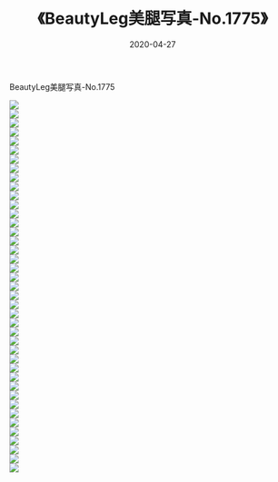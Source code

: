 ﻿---
layout: post
title:  《BeautyLeg美腿写真-No.1775》
date:   2020-04-27
img: http://img.660000.xyz/Sharelink/网络美图/2020/BeautyLeg美腿写真-No.1775/000.jpg
categories: [美女, 清纯, 唯美]
---

BeautyLeg美腿写真-No.1775

  ![](http://img.660000.xyz/Sharelink/网络美图/2020/BeautyLeg美腿写真-No.1775/001.jpg) <br> ![](http://img.660000.xyz/Sharelink/网络美图/2020/BeautyLeg美腿写真-No.1775/002.jpg) <br> ![](http://img.660000.xyz/Sharelink/网络美图/2020/BeautyLeg美腿写真-No.1775/003.jpg) <br> ![](http://img.660000.xyz/Sharelink/网络美图/2020/BeautyLeg美腿写真-No.1775/004.jpg) <br> ![](http://img.660000.xyz/Sharelink/网络美图/2020/BeautyLeg美腿写真-No.1775/005.jpg) <br> ![](http://img.660000.xyz/Sharelink/网络美图/2020/BeautyLeg美腿写真-No.1775/006.jpg) <br> ![](http://img.660000.xyz/Sharelink/网络美图/2020/BeautyLeg美腿写真-No.1775/007.jpg) <br> ![](http://img.660000.xyz/Sharelink/网络美图/2020/BeautyLeg美腿写真-No.1775/008.jpg) <br> ![](http://img.660000.xyz/Sharelink/网络美图/2020/BeautyLeg美腿写真-No.1775/009.jpg) <br> ![](http://img.660000.xyz/Sharelink/网络美图/2020/BeautyLeg美腿写真-No.1775/010.jpg) <br> ![](http://img.660000.xyz/Sharelink/网络美图/2020/BeautyLeg美腿写真-No.1775/011.jpg) <br> ![](http://img.660000.xyz/Sharelink/网络美图/2020/BeautyLeg美腿写真-No.1775/012.jpg) <br> ![](http://img.660000.xyz/Sharelink/网络美图/2020/BeautyLeg美腿写真-No.1775/013.jpg) <br> ![](http://img.660000.xyz/Sharelink/网络美图/2020/BeautyLeg美腿写真-No.1775/014.jpg) <br> ![](http://img.660000.xyz/Sharelink/网络美图/2020/BeautyLeg美腿写真-No.1775/015.jpg) <br> ![](http://img.660000.xyz/Sharelink/网络美图/2020/BeautyLeg美腿写真-No.1775/016.jpg) <br> ![](http://img.660000.xyz/Sharelink/网络美图/2020/BeautyLeg美腿写真-No.1775/017.jpg) <br> ![](http://img.660000.xyz/Sharelink/网络美图/2020/BeautyLeg美腿写真-No.1775/018.jpg) <br> ![](http://img.660000.xyz/Sharelink/网络美图/2020/BeautyLeg美腿写真-No.1775/019.jpg) <br> ![](http://img.660000.xyz/Sharelink/网络美图/2020/BeautyLeg美腿写真-No.1775/020.jpg) <br> ![](http://img.660000.xyz/Sharelink/网络美图/2020/BeautyLeg美腿写真-No.1775/021.jpg) <br> ![](http://img.660000.xyz/Sharelink/网络美图/2020/BeautyLeg美腿写真-No.1775/022.jpg) <br> ![](http://img.660000.xyz/Sharelink/网络美图/2020/BeautyLeg美腿写真-No.1775/023.jpg) <br> ![](http://img.660000.xyz/Sharelink/网络美图/2020/BeautyLeg美腿写真-No.1775/024.jpg) <br> ![](http://img.660000.xyz/Sharelink/网络美图/2020/BeautyLeg美腿写真-No.1775/025.jpg) <br> ![](http://img.660000.xyz/Sharelink/网络美图/2020/BeautyLeg美腿写真-No.1775/026.jpg) <br> ![](http://img.660000.xyz/Sharelink/网络美图/2020/BeautyLeg美腿写真-No.1775/027.jpg) <br> ![](http://img.660000.xyz/Sharelink/网络美图/2020/BeautyLeg美腿写真-No.1775/028.jpg) <br> ![](http://img.660000.xyz/Sharelink/网络美图/2020/BeautyLeg美腿写真-No.1775/029.jpg) <br> ![](http://img.660000.xyz/Sharelink/网络美图/2020/BeautyLeg美腿写真-No.1775/030.jpg) <br> ![](http://img.660000.xyz/Sharelink/网络美图/2020/BeautyLeg美腿写真-No.1775/031.jpg) <br> ![](http://img.660000.xyz/Sharelink/网络美图/2020/BeautyLeg美腿写真-No.1775/032.jpg) <br> ![](http://img.660000.xyz/Sharelink/网络美图/2020/BeautyLeg美腿写真-No.1775/033.jpg) <br> ![](http://img.660000.xyz/Sharelink/网络美图/2020/BeautyLeg美腿写真-No.1775/034.jpg) <br> ![](http://img.660000.xyz/Sharelink/网络美图/2020/BeautyLeg美腿写真-No.1775/035.jpg) <br> ![](http://img.660000.xyz/Sharelink/网络美图/2020/BeautyLeg美腿写真-No.1775/036.jpg) <br> ![](http://img.660000.xyz/Sharelink/网络美图/2020/BeautyLeg美腿写真-No.1775/037.jpg) <br> ![](http://img.660000.xyz/Sharelink/网络美图/2020/BeautyLeg美腿写真-No.1775/038.jpg) <br> ![](http://img.660000.xyz/Sharelink/网络美图/2020/BeautyLeg美腿写真-No.1775/039.jpg) <br> ![](http://img.660000.xyz/Sharelink/网络美图/2020/BeautyLeg美腿写真-No.1775/040.jpg) <br> ![](http://img.660000.xyz/Sharelink/网络美图/2020/BeautyLeg美腿写真-No.1775/041.jpg) <br>